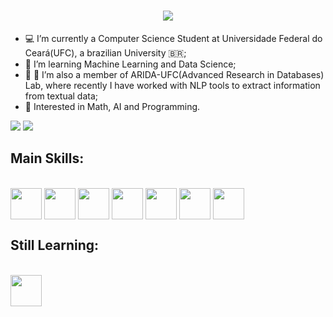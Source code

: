 <h1 align="center">
  <img src="https://readme-typing-svg.herokuapp.com?font=Fira+Code&pause=1000&random=false&width=435&lines=Hello!;My+name+is+Gustavo+C.+Martins;Welcome+to+my+profile"/>
</h1>

- 💻 I’m currently a Computer Science Student at Universidade Federal do Ceará(UFC), a brazilian University 🇧🇷;
- 🤖 I’m learning Machine Learning and Data Science;
- 🫱 🫲 I’m also a member of ARIDA-UFC(Advanced Research in Databases) Lab, where recently I have worked with NLP tools to extract information from textual data;
- 🤔 Interested in Math, AI and Programming.


<div>
  <a href="https://github.com/PipInstallGustavo/"></a>
  <img src="https://github-readme-stats.vercel.app/api?username=PipInstallGustavo&show_icons=true&theme=transparent"/>
  <img src="https://github-readme-stats.vercel.app/api/top-langs/?username=PipInstallGustavo&layout=donut"/>
</div>

## Main Skills:
<div style="display: inline-block;"><br/>
  <img align="center" height=50 width=50 src="https://cdn.jsdelivr.net/gh/devicons/devicon@latest/icons/python/python-original.svg"/>
  <img align="center" height=50 width=50 src="https://cdn.jsdelivr.net/gh/devicons/devicon@latest/icons/pandas/pandas-original-wordmark.svg"/>
  <img align="center" height=50 width=50 src="https://cdn.jsdelivr.net/gh/devicons/devicon@latest/icons/numpy/numpy-original-wordmark.svg"/>
  <img align="center" height=50 width=50 src="https://cdn.jsdelivr.net/gh/devicons/devicon@latest/icons/scikitlearn/scikitlearn-original.svg"/>
  <img align="center" height=50 width=50 src="https://cdn.jsdelivr.net/gh/devicons/devicon@latest/icons/jupyter/jupyter-original-wordmark.svg"/>
  <img align="center" height=50 width=50 src="https://cdn.jsdelivr.net/gh/devicons/devicon@latest/icons/git/git-original.svg"/>
  <img align="center" height=50 width=50 src="https://cdn.jsdelivr.net/gh/devicons/devicon@latest/icons/linux/linux-original.svg"/>
</div>

## Still Learning:
<div style="display: inline-block;"><br/>
  <img align="center" height=50 width=50 src="https://cdn.jsdelivr.net/gh/devicons/devicon@latest/icons/tensorflow/tensorflow-original.svg"/>
</div>
